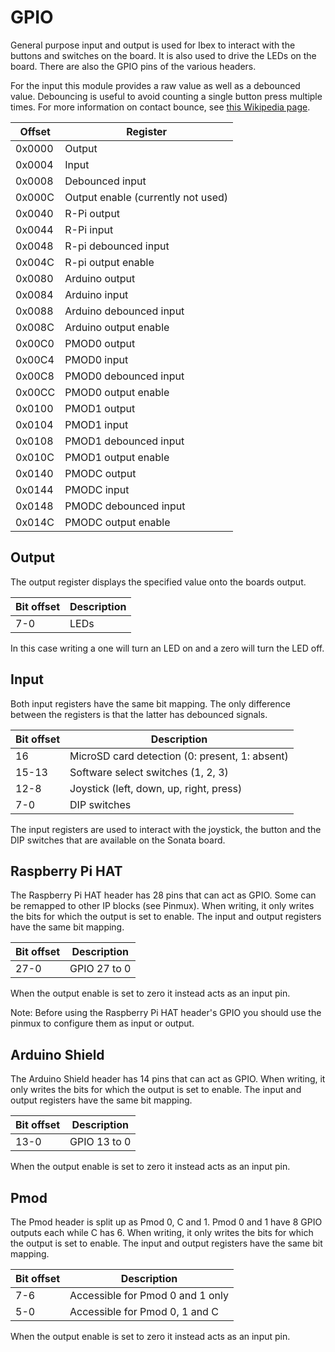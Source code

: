 # GPIO

General purpose input and output is used for Ibex to interact with the buttons and switches on the board.
It is also used to drive the LEDs on the board.
There are also the GPIO pins of the various headers.

For the input this module provides a raw value as well as a debounced value.
Debouncing is useful to avoid counting a single button press multiple times.
For more information on contact bounce, see [this Wikipedia page](https://en.wikipedia.org/wiki/Switch#Contact_bounce).

| Offset | Register                 |
|--------|--------------------------|
| 0x0000 | Output                   |
| 0x0004 | Input                    |
| 0x0008 | Debounced input          |
| 0x000C | Output enable (currently not used) |
| 0x0040 | R-Pi output              |
| 0x0044 | R-Pi input               |
| 0x0048 | R-pi debounced input     |
| 0x004C | R-pi output enable       |
| 0x0080 | Arduino output           |
| 0x0084 | Arduino input            |
| 0x0088 | Arduino debounced input  |
| 0x008C | Arduino output enable    |
| 0x00C0 | PMOD0 output             |
| 0x00C4 | PMOD0 input              |
| 0x00C8 | PMOD0 debounced input    |
| 0x00CC | PMOD0 output enable      |
| 0x0100 | PMOD1 output             |
| 0x0104 | PMOD1 input              |
| 0x0108 | PMOD1 debounced input    |
| 0x010C | PMOD1 output enable      |
| 0x0140 | PMODC output             |
| 0x0144 | PMODC input              |
| 0x0148 | PMODC debounced input    |
| 0x014C | PMODC output enable      |

## Output

The output register displays the specified value onto the boards output.

| Bit offset | Description |
|------------|-------------|
| 7-0        | LEDs        |

In this case writing a one will turn an LED on and a zero will turn the LED off.

## Input

Both input registers have the same bit mapping.
The only difference between the registers is that the latter has debounced signals.

| Bit offset | Description |
|------------|-------------|
| 16         | MicroSD card detection (0: present, 1: absent) |
| 15-13      | Software select switches (1, 2, 3) |
| 12-8       | Joystick (left, down, up, right, press) |
| 7-0        | DIP switches |

The input registers are used to interact with the joystick, the button and the DIP switches that are available on the Sonata board.

## Raspberry Pi HAT

The Raspberry Pi HAT header has 28 pins that can act as GPIO.
Some can be remapped to other IP blocks (see Pinmux).
When writing, it only writes the bits for which the output is set to enable.
The input and output registers have the same bit mapping.

| Bit offset | Description  |
|------------|--------------|
| 27-0       | GPIO 27 to 0 |

When the output enable is set to zero it instead acts as an input pin.

Note: Before using the Raspberry Pi HAT header's GPIO you should use the pinmux to configure them as input or output.

## Arduino Shield

The Arduino Shield header has 14 pins that can act as GPIO.
When writing, it only writes the bits for which the output is set to enable.
The input and output registers have the same bit mapping.

| Bit offset | Description  |
|------------|--------------|
| 13-0       | GPIO 13 to 0 |

When the output enable is set to zero it instead acts as an input pin.

## Pmod

The Pmod header is split up as Pmod 0, C and 1.
Pmod 0 and 1 have 8 GPIO outputs each while C has 6.
When writing, it only writes the bits for which the output is set to enable.
The input and output registers have the same bit mapping.

| Bit offset | Description |
|------------|-------------|
| 7-6        | Accessible for Pmod 0 and 1 only |
| 5-0        | Accessible for Pmod 0, 1 and C |

When the output enable is set to zero it instead acts as an input pin.
